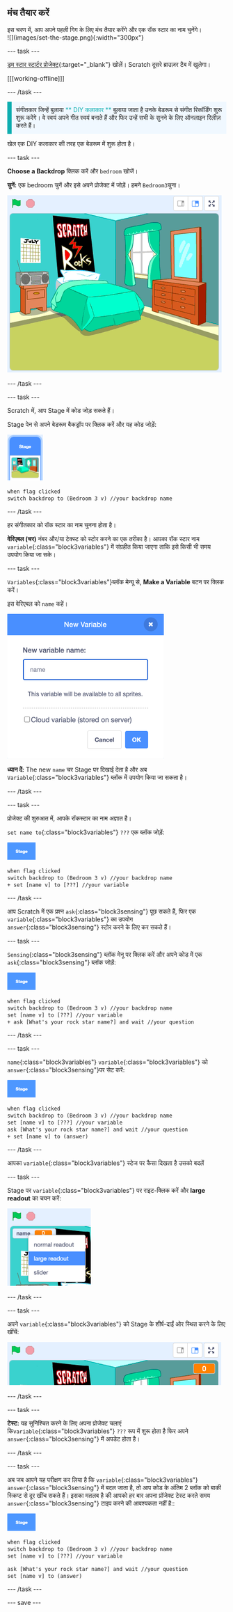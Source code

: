 ## मंच तैयार करें

<div style="display: flex; flex-wrap: wrap">
<div style="flex-basis: 200px; flex-grow: 1; margin-right: 15px;">
इस चरण में, आप अपने पहली गिग के लिए मंच तैयार करेंगे और एक रॉक स्टार का नाम चुनेंगे।
</div>
<div>
![](images/set-the-stage.png){:width="300px"}
</div>
</div>

--- task ---

[ड्रम स्टार स्टार्टर प्रोजेक्ट](https://scratch.mit.edu/projects/535783147/editor){:target="_blank"} खोलें। Scratch दूसरे ब्राउज़र टैब में खुलेगा।

[[[working-offline]]]

--- /task ---

<p style="border-left: solid; border-width:10px; border-color: #0faeb0; background-color: aliceblue; padding: 10px;">
संगीतकार जिन्हें बुलाया <span style="color: #0faeb0">** DIY कलाकार **</span> बुलाया जाता है उनके बेडरूम से संगीत रिकॉर्डिंग शुरू शुरू करेंगे। वे स्वयं अपने गीत स्वयं बनाते हैं और फिर उन्हें सभी के सुनने के लिए ऑनलाइन रिलीज़ करते हैं। 
</p>

खेल एक DIY कलाकार की तरह एक बेडरूम में शुरू होता है।

--- task ---

**Choose a Backdrop** क्लिक करें और `bedroom` खोजें।

**चुनें:** एक bedroom चुनें और इसे अपने प्रोजेक्ट में जोड़ें। हमने `Bedroom3`चुना।

!['Bedroom 3' की पृष्ठभूमि दिखाने वाला स्टेज।](images/bedroom3.png)

--- /task ---

--- task ---

Scratch में, आप Stage में कोड जोड़ सकते हैं।

Stage पेन से अपने बेडरूम बैकड्रॉप पर क्लिक करें और यह कोड जोड़ें:

![Stage पेन पर पृष्ठभूमि थंबनेल।](images/bedroom-icon.png)

```blocks3
when flag clicked
switch backdrop to (Bedroom 3 v) //your backdrop name
```

--- /task ---

हर संगीतकार को रॉक स्टार का नाम चुनना होता है।

**वेरिएबल (चर)** नंबर और/या टेक्स्ट को स्टोर करने का एक तरीका है। आपका रॉक स्टार नाम `variable`{:class="block3variables"} में संग्रहीत किया जाएगा ताकि इसे किसी भी समय उपयोग किया जा सके।

--- task ---

`Variables`{:class="block3variables"}ब्लॉक मेन्यू से, **Make a Variable** बटन पर क्लिक करें।

इस वेरिएबल को `name` कहें।

![टेक्स्ट इनपुट 'name' के साथ New Variable पॉप अप विंडो।](images/new-variable.png)

**ध्यान दें:** The new `name` चर Stage पर दिखाई देता है और अब `Variable`{:class="block3variables"} ब्लॉक में उपयोग किया जा सकता है।

--- /task ---

--- task ---

प्रोजेक्ट की शुरुआत में, आपके रॉकस्टार का नाम अज्ञात है।

`set name to`{:class="block3variables"} `???` एक ब्लॉक जोड़ें:

![](images/stage-icon.png)

```blocks3
when flag clicked
switch backdrop to (Bedroom 3 v) //your backdrop name
+ set [name v] to [???] //your variable
```

--- /task ---

आप Scratch में एक प्रश्न `ask`{:class="block3sensing"} पूछ सकते हैं, फिर एक `variable`{:class="block3variables"} का उपयोग `answer`{:class="block3sensing"} स्टोर करने के लिए कर सकते हैं।

--- task ---

`Sensing`{:class="block3sensing"} ब्लॉक मेनू पर क्लिक करें और अपने कोड में एक `ask`{:class="block3sensing"} ब्लॉक जोड़ें:

![](images/stage-icon.png)

```blocks3
when flag clicked
switch backdrop to (Bedroom 3 v) //your backdrop name
set [name v] to [???] //your variable
+ ask [What's your rock star name?] and wait //your question
```

--- /task ---

--- task ---

`name`{:class="block3variables"} `variable`{:class="block3variables"} को `answer`{:class="block3sensing"}पर सेट करें:

![](images/stage-icon.png)

```blocks3
when flag clicked
switch backdrop to (Bedroom 3 v) //your backdrop name
set [name v] to [???] //your variable
ask [What's your rock star name?] and wait //your question
+ set [name v] to (answer)
```

--- /task ---

आपका `variable`{:class="block3variables"} स्टेज पर कैसा दिखता है उसको बदलें

--- task ---

Stage पर `variable`{:class="block3variables"} पर राइट-क्लिक करें और **large readout** का चयन करें:

![](images/large-readout.png)

--- /task ---

--- task ---

अपने `variable`{:class="block3variables"} को Stage के शीर्ष-दाईं ओर स्थित करने के लिए खींचें:

![](images/repositioned-variable.png)

--- /task ---

--- task ---

**टेस्ट:** यह सुनिश्चित करने के लिए अपना प्रोजेक्ट चलाएं कि`variable`{:class="block3variables"} `???` रूप में शुरू होता है फिर अपने `answer`{:class="block3sensing"} में अपडेट होता है।

--- /task ---

--- task ---

अब जब आपने यह परीक्षण कर लिया है कि `variable`{:class="block3variables"} `answer`{:class="block3sensing"} में बदल जाता है, तो आप कोड के अंतिम 2 ब्लॉक को बाकी स्क्रिप्ट से दूर खींच सकते हैं। इसका मतलब है की आपको हर बार अपना प्रॉजेक्ट टेस्ट करते समय `answer`{:class="block3sensing"} टाइप करने की आवश्यकता नहीं है::

![](images/stage-icon.png)

```blocks3
when flag clicked
switch backdrop to (Bedroom 3 v) //your backdrop name
set [name v] to [???] //your variable
```

```blocks3
ask [What's your rock star name?] and wait //your question
set [name v] to (answer)
```

--- /task ---

--- save ---

